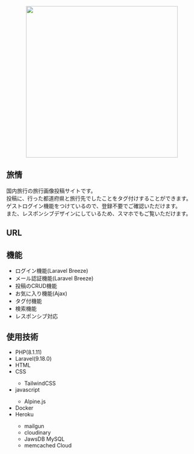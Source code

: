 <p align="center"><a href="http://ryojo-trip-japan.herokuapp.com/ryojo" target="_blank"><img src="src/image/Readme用画像" width="400"></a></p>


## 旅情

<p>国内旅行の旅行画像投稿サイトです。</br>
投稿に、行った都道府県と旅行先でしたことをタグ付けすることができます。</br>
ゲストログイン機能をつけているので、登録不要でご確認いただけます。</br>
また、レスポンシブデザインにしているため、スマホでもご覧いただけます。</p>



## URL
<a href="http://ryojo-trip-japan.herokuapp.com"><a>


## 機能
<ul>
    <li>ログイン機能(Laravel Breeze)</li>
    <li>メール認証機能(Laravel Breeze)</li>
    <li>投稿のCRUD機能</li>
    <li>お気に入り機能(Ajax)</li>
    <li>タグ付機能</li>
    <li>検索機能</li>
    <li>レスポンシブ対応</li>
</ul>

## 使用技術
<ul>
    <li>PHP(8.1.11)</li>
    <li>Laravel(9.18.0)</li>
    <li>HTML</li>
    <li>CSS</li>
    <ul><li>TailwindCSS</li></ul>
    <li>javascript</li>
    <ul><li>Alpine.js</li></ul>
    <li>Docker</li>
    <li>Heroku</li>
    <ul>
        <li>mailgun</li>
        <li>cloudinary</li>
        <li>JawsDB MySQL</li>
        <li>memcached Cloud</li>
    </ul>
</ul>

